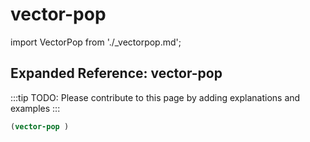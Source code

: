 # vector-pop

import VectorPop from './_vectorpop.md';

<VectorPop />

## Expanded Reference: vector-pop

:::tip
TODO: Please contribute to this page by adding explanations and examples
:::

```lisp
(vector-pop )
```
